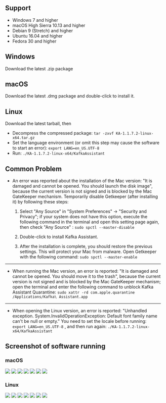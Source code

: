 ## Support

- Windows 7 and higher
- macOS High Sierra 10.13 and higher
- Debian 9 (Stretch) and higher
- Ubuntu 16.04 and higher
- Fedora 30 and higher

## Windows

Download the latest .zip package

## macOS

Download the latest .dmg package and double-click to install it.


## Linux

Download the latest tarball, then

- Decompress the compressed package: `tar -zxvf KA-1.1.7.2-linux-x64.tar.gz`
- Set the language environment (or omit this step may cause the software to start an error): `export LANG=en_US.UTF-8`
- Run: `./KA-1.1.7.2-linux-x64/KafkaAssistant`

## Common Problem

- An error was reported about the installation of the Mac version: "It is damaged and cannot be opened. You should launch the disk image", because the current version is not signed and is blocked by the Mac GateKeeper mechanism. Temporarily disable Getkeeper (after installing it) by following these steps:

    1. Select "Any Source" in "System Preferences" -> "Security and Privacy"; if your system does not have this option, execute the following command in the terminal and open this setting page again, then check "Any Source" : `sudo spctl --master-disable`

    1. Double-click to install Kafka Assistant.

    1. After the installation is complete, you should restore the previous settings. This will protect your Mac from malware. Open Getkeeper with the following command: `sudo spctl --master-enable`

---

- When running the Mac version, an error is reported: "It is damaged and cannot be opened. You should move it to the trash", because the current version is not signed and is blocked by the Mac GateKeeper mechanism; open the terminal and enter the following command to unblock Kafka Assistant Quarantine: `sudo xattr -rd com.apple.quarantine /Applications/Kafka\ Assistant.app`

---

- When opening the Linux version, an error is reported: "Unhandled exception. System.InvalidOperationException: Default font family name can't be null or empty." You need to set the locale before running: `export LANG=en_US.UTF-8`
, and then run again: `./KA-1.1.7.2-linux-x64/KafkaAssistant`



## Screenshot of software running

### macOS

![](./screenshot/mac/1.png)
![](./screenshot/mac/2.png)
![](./screenshot/mac/3.png)
![](./screenshot/mac/4.png)
![](./screenshot/mac/5.png)
![](./screenshot/mac/6.png)
![](./screenshot/mac/7.png)

### Linux

![](./screenshot/linux/1.png)
![](./screenshot/linux/2.png)
![](./screenshot/linux/3.png)
![](./screenshot/linux/4.png)
![](./screenshot/linux/5.png)
![](./screenshot/linux/6.png)
![](./screenshot/linux/7.png)

